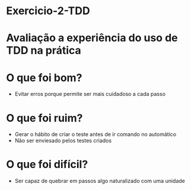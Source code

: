 # Exercicio-2-TDD

# Avaliação a experiência do uso de TDD na prática

# O que foi bom? 

- Evitar erros porque permite ser mais cuidadoso a cada passo

# O que foi ruim? 

- Gerar o hábito de criar o teste antes de ir comando no automático
- Não ser enviesado pelos testes criados

# O que foi difícil? 

- Ser capaz de quebrar em passos algo naturalizado com uma unidade
